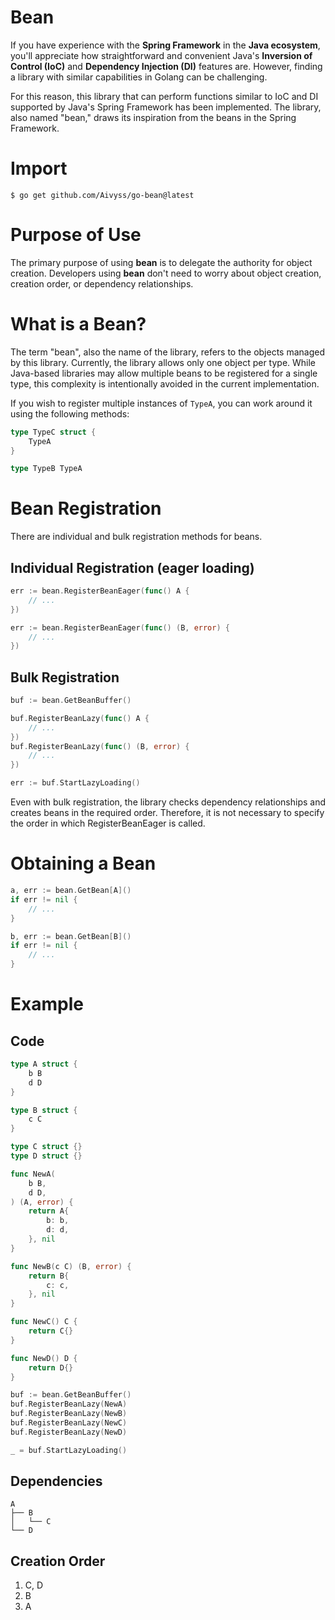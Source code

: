 # Bean
If you have experience with the **Spring Framework** in the **Java ecosystem**, you'll appreciate how straightforward and convenient Java's **Inversion of Control (IoC)** and **Dependency Injection (DI)** features are. However, finding a library with similar capabilities in Golang can be challenging.

For this reason, this library that can perform functions similar to IoC and DI supported by Java's Spring Framework has been implemented. The library, also named "bean," draws its inspiration from the beans in the Spring Framework.

# Import
```shell
$ go get github.com/Aivyss/go-bean@latest
```

# Purpose of Use
The primary purpose of using **bean** is to delegate the authority for object creation. Developers using **bean** don't need to worry about object creation, creation order, or dependency relationships.

# What is a Bean?
The term "bean", also the name of the library, refers to the objects managed by this library. Currently, the library allows only one object per type. While Java-based libraries may allow multiple beans to be registered for a single type, this complexity is intentionally avoided in the current implementation.

If you wish to register multiple instances of `TypeA`, you can work around it using the following methods:
```go
type TypeC struct {
    TypeA
}
```
```go
type TypeB TypeA
```
# Bean Registration
There are individual and bulk registration methods for beans.
## Individual Registration (eager loading)
```go
err := bean.RegisterBeanEager(func() A {
    // ...
})
```
```go
err := bean.RegisterBeanEager(func() (B, error) {
    // ...
})
```
## Bulk Registration
```go
buf := bean.GetBeanBuffer()

buf.RegisterBeanLazy(func() A {
    // ...
})
buf.RegisterBeanLazy(func() (B, error) {
    // ...
})

err := buf.StartLazyLoading()
```
Even with bulk registration, the library checks dependency relationships and creates beans in the required order. Therefore, it is not necessary to specify the order in which RegisterBeanEager is called.
# Obtaining a Bean
```go
a, err := bean.GetBean[A]()
if err != nil {
    // ...
}

b, err := bean.GetBean[B]()
if err != nil {
    // ...
}
```
# Example
## Code
```go
type A struct {
    b B
    d D
}

type B struct {
    c C
}

type C struct {}
type D struct {}

func NewA(
    b B,
    d D,
) (A, error) {
    return A{
        b: b,
        d: d,
    }, nil
}

func NewB(c C) (B, error) {
    return B{
        c: c,
    }, nil
}

func NewC() C {
    return C{}
}

func NewD() D {
    return D{}
}
```
```go
buf := bean.GetBeanBuffer()
buf.RegisterBeanLazy(NewA)
buf.RegisterBeanLazy(NewB)
buf.RegisterBeanLazy(NewC)
buf.RegisterBeanLazy(NewD)

_ = buf.StartLazyLoading()
```
## Dependencies
```
A
├── B
│   └── C
└── D
```
## Creation Order
1. C, D
2. B
3. A